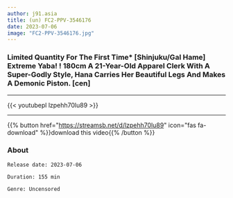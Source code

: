 ```yaml
---
author: j91.asia
title: (un) FC2-PPV-3546176
date: 2023-07-06
image: "FC2-PPV-3546176.jpg"
---
```


### Limited Quantity For The First Time* [Shinjuku/Gal Hame] Extreme Yaba! ! 180cm A 21-Year-Old Apparel Clerk With A Super-Godly Style, Hana Carries Her Beautiful Legs And Makes A Demonic Piston. [cen]
___

{{< youtubepl lzpehh70lu89 >}}
___

{{% button href="https://streamsb.net/d/lzpehh70lu89" icon="fas fa-download" %}}download this video{{% /button %}}
### About

`Release date: 2023-07-06`

`Duration: 155 min`

`Genre:	Uncensored`